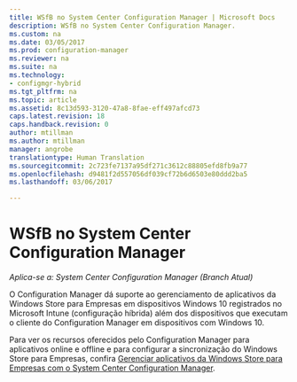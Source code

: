 ```yaml
---
title: WSfB no System Center Configuration Manager | Microsoft Docs
description: WSfB no System Center Configuration Manager.
ms.custom: na
ms.date: 03/05/2017
ms.prod: configuration-manager
ms.reviewer: na
ms.suite: na
ms.technology:
- configmgr-hybrid
ms.tgt_pltfrm: na
ms.topic: article
ms.assetid: 8c13d593-3120-47a8-8fae-eff497afcd73
caps.latest.revision: 18
caps.handback.revision: 0
author: mtillman
ms.author: mtillman
manager: angrobe
translationtype: Human Translation
ms.sourcegitcommit: 2c723fe7137a95df271c3612c88805efd8fb9a77
ms.openlocfilehash: d9481f2d557056df039cf72b6d6503e80ddd2ba5
ms.lasthandoff: 03/06/2017

---
```

# <a name="wsfb-in-system-center-configuration-manager"></a>WSfB no System Center Configuration Manager

*Aplica-se a: System Center Configuration Manager (Branch Atual)*

O Configuration Manager dá suporte ao gerenciamento de aplicativos da Windows Store para Empresas em dispositivos Windows 10 registrados no Microsoft Intune (configuração híbrida) além dos dispositivos que executam o cliente do Configuration Manager em dispositivos com Windows 10.

Para ver os recursos oferecidos pelo Configuration Manager para aplicativos online e offline e para configurar a sincronização do Windows Store para Empresas, confira [Gerenciar aplicativos da Windows Store para Empresas com o System Center Configuration Manager](../../apps/deploy-use/manage-apps-from-the-windows-store-for-business.md).

